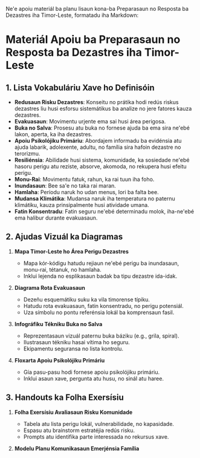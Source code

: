 Ne'e apoiu materiál ba planu lisaun kona-ba Preparasaun no Resposta ba Dezastres iha Timor-Leste, formatadu iha Markdown:

# Materiál Apoiu ba Preparasaun no Resposta ba Dezastres iha Timor-Leste

## 1. Lista Vokabuláriu Xave ho Definisóin

- **Redusaun Risku Dezastres**: Konseitu no prátika hodi redús riskus dezastres liu husi esforsu sistemátikus ba analize no jere fatores kauza dezastres.
- **Evakuasaun**: Movimentu urjente ema sai husi área perigosa.
- **Buka no Salva**: Prosesu atu buka no fornese ajuda ba ema sira ne'ebé lakon, aperta, ka iha dezastres.
- **Apoiu Psikolójiku Primáriu**: Abordajem informadu ba evidénsia atu ajuda labarik, adolexente, adultu, no família sira hafoin dezastre no terorizmu.
- **Resiliénsia**: Abilidade husi sistema, komunidade, ka sosiedade ne'ebé hasoru perigu atu reziste, absorve, akomoda, no rekupera husi efeitu perigu.
- **Monu-Rai**: Movimentu fatuk, rahun, ka rai tuun iha foho.
- **Inundasaun**: Bee sa'e no taka rai maran.
- **Hamlaha**: Períodu naruk ho udan menus, lori ba falta bee.
- **Mudansa Klimátika**: Mudansa naruk iha temperatura no paternu klimátiku, kauza prinsipalmente husi atividade umana.
- **Fatin Konsentradu**: Fatin seguru ne'ebé determinadu molok, iha-ne'ebé ema halibur durante evakuasaun.

## 2. Ajudas Vizuál ka Diagramas

1. **Mapa Timor-Leste ho Área Perigu Dezastres**
   - Mapa kór-kódigu hatudu rejiaun ne'ebé perigu ba inundasaun, monu-rai, tétanuk, no hamlaha.
   - Inklui lejenda no esplikasaun badak ba tipu dezastre ida-idak.

2. **Diagrama Rota Evakuasaun**
   - Dezeñu esquemátiku suku ka vila timorense típiku.
   - Hatudu rota evakuasaun, fatin konsentradu, no perigu potensiál.
   - Uza símbolu no pontu referénsia lokál ba komprensaun fasil.

3. **Infográfiku Tékniku Buka no Salva**
   - Reprezentasaun vizuál paternu buka báziku (e.g., grila, spiral).
   - Ilustrasaun tékniku hasai vítima ho seguru.
   - Ekipamentu seguransa no lista kontrolu.

4. **Floxarta Apoiu Psikolójiku Primáriu**
   - Gía pasu-pasu hodi fornese apoiu psikolójiku primáriu.
   - Inklui asaun xave, pergunta atu husu, no sinál atu haree.

## 3. Handouts ka Folha Exersísiu

1. **Folha Exersísiu Avaliasaun Risku Komunidade**
   - Tabela atu lista perigu lokál, vulnerabilidade, no kapasidade.
   - Espasu atu brainstorm estratéjia redús risku.
   - Prompts atu identifika parte interessada no rekursus xave.

2. **Modelu Planu Komunikasaun Emerjénsia Família**